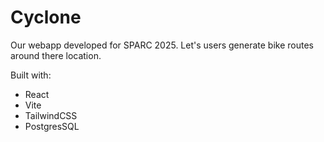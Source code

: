 <h1>Cyclone</h1>
Our webapp developed for SPARC 2025. Let's users generate bike routes around there location.

Built with:
- React
- Vite
- TailwindCSS
- PostgresSQL
